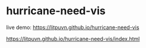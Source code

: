 # hurricane-need-vis


live demo: https://litpuvn.github.io/hurricane-need-vis
            
 https://litpuvn.github.io/hurricane-need-vis/index.html
